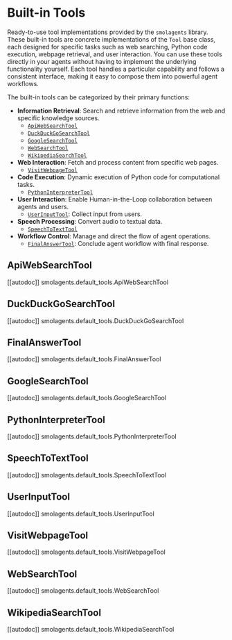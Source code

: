 # Built-in Tools

Ready-to-use tool implementations provided by the `smolagents` library.
These built-in tools are concrete implementations of the `Tool` base class, each designed for specific tasks such as web searching, Python code execution, webpage retrieval, and user interaction.
You can use these tools directly in your agents without having to implement the underlying functionality yourself.
Each tool handles a particular capability and follows a consistent interface, making it easy to compose them into powerful agent workflows.

The built-in tools can be categorized by their primary functions:
- **Information Retrieval**: Search and retrieve information from the web and specific knowledge sources.
  - [`ApiWebSearchTool`](#apiwebsearchtool)
  - [`DuckDuckGoSearchTool`](#duckduckgosearchtool)
  - [`GoogleSearchTool`](#googlesearchtool)
  - [`WebSearchTool`](#websearchtool)
  - [`WikipediaSearchTool`](#wikipediasearchtool)
- **Web Interaction**: Fetch and process content from specific web pages.
  - [`VisitWebpageTool`](#visitwebpagetool)
- **Code Execution**: Dynamic execution of Python code for computational tasks.
  - [`PythonInterpreterTool`](#pythoninterpretertool)
- **User Interaction**: Enable Human-in-the-Loop collaboration between agents and users.
  - [`UserInputTool`](#userinputtool): Collect input from users.
- **Speech Processing**: Convert audio to textual data.
  - [`SpeechToTextTool`](#speechtotexttool)
- **Workflow Control**: Manage and direct the flow of agent operations.
  - [`FinalAnswerTool`](#finalanswertool): Conclude agent workflow with final response.

## ApiWebSearchTool

[[autodoc]] smolagents.default_tools.ApiWebSearchTool

## DuckDuckGoSearchTool

[[autodoc]] smolagents.default_tools.DuckDuckGoSearchTool

## FinalAnswerTool

[[autodoc]] smolagents.default_tools.FinalAnswerTool

## GoogleSearchTool

[[autodoc]] smolagents.default_tools.GoogleSearchTool

## PythonInterpreterTool

[[autodoc]] smolagents.default_tools.PythonInterpreterTool

## SpeechToTextTool

[[autodoc]] smolagents.default_tools.SpeechToTextTool

## UserInputTool

[[autodoc]] smolagents.default_tools.UserInputTool

## VisitWebpageTool

[[autodoc]] smolagents.default_tools.VisitWebpageTool

## WebSearchTool

[[autodoc]] smolagents.default_tools.WebSearchTool

## WikipediaSearchTool

[[autodoc]] smolagents.default_tools.WikipediaSearchTool
